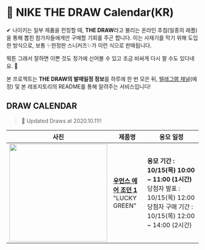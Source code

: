 # 👟 NIKE THE DRAW Calendar(KR)

✔ 나이키는 일부 제품을 런칭할 때, **THE DRAW**라고 불리는 온라인 추첨(일종의 래플)을 통해 뽑힌 참가자들에게만 구매할 기회를 주곤 합니다. 이는 사재기를 막기 위해 도입한 방식으로, 보통 ✨한정판 스니커즈✨가 이런 식으로 판매됩니다.

뭐튼 그래서 잘하면 이쁜 것도 정가에 신어볼 수 있고 조금 비싸게 다시 팔 수도 있다네요. 🤭

본 프로젝트는 **THE DRAW의 발매일정 정보**를 하루에 한 번 모은 뒤, [텔레그램 채널](https://t.me/thedraw)(예정) 및 본 레포지토리의 README를 통해 알려주는 서비스입니다!

## DRAW CALENDAR

<!-- DRAW CALENDAR: START -->

> 👟 Updated Draws at 2020.10.11‼️

| 사진 | 제품명 | 응모 일정 |
| --- | ---- | ------- |
| <img src="https://static-breeze.nike.co.kr/kr/ko_kr/cmsstatic/product/DB4612-300/eb98e129-0150-4867-9b83-093d4623288e_primary.jpg?gallery" width="256" /> | <a href="https://www.nike.com/kr/launch/t/women/fw/basketball/DB4612-300/slgs33/wmns-air-jordan-1-high-og"><strong>우먼스 에어 조던 1</strong><br /></a> "LUCKY GREEN" | <strong>응모 기간 : 10/15(목) 10:00 ~ 11:00 (1시간)</strong><br />당첨자 발표 : 10/15(목) 12:00<br />당첨자 구매 기간 : 10/15(목) 12:00 ~ 14:00 (2시간) |

<!-- DRAW CALENDAR: END -->

